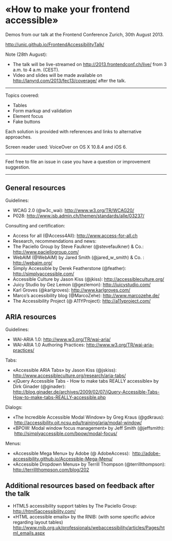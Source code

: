 «How to make your frontend accessible» 
======================================

Demos from our talk at the Frontend Conference Zurich, 30th August 2013.

http://unic.github.io/FrontendAccessibilityTalk/

Note (28th August): 
- The talk will be live-streamed on http://2013.frontendconf.ch/live/ from 3 a.m. to 4 a.m. (CEST).
- Video and slides will be made available on http://lanyrd.com/2013/fec13/coverage/ after the talk. 

--------

Topics covered:
- Tables
- Form markup and validation
- Element focus
- Fake buttons

Each solution is provided with references and links to alternative approaches.

Screen reader used: VoiceOver on OS X 10.8.4 and iOS 6.

---------

Feel free to file an issue in case you have a question or improvement suggestion.

---------


General resources
-----------------

Guidelines:
- WCAG 2.0 (@w3c_wai): http://www.w3.org/TR/WCAG20/
- P028: http://www.isb.admin.ch/themen/standards/alle/03237/

Consulting and certification: 
- Access for all (@Access4All): http://www.access-for-all.ch
- Research, recommendations and news:
- The Paciello Group by Steve Faulkner (@stevefaulkner) & Co.: http://www.paciellogroup.com/
- WebAIM (@WebAIM) by Jared Smith (@jared_w_smith) & Co. : http://webaim.org/
- Simply Accessible by Derek Featherstone (@feather): http://simplyaccessible.com/
- Accessible Culture by Jason Kiss (@jkiss): http://accessibleculture.org/
- Juicy Studio by Gez Lemon (@gezlemon): http://juicystudio.com/
- Karl Groves (@karlgroves): http://www.karlgroves.com/
- Marco’s accessibility blog (@MarcoZehe): http://www.marcozehe.de/ 
- The Accessibility Project (@ A11YProject): http://a11yproject.com/

ARIA resources
--------------

Guidelines:
- WAI-ARIA 1.0: http://www.w3.org/TR/wai-aria/
- WAI-ARIA 1.0 Authoring Practices: http://www.w3.org/TR/wai-aria-practices/

Tabs:
- «Accessible ARIA Tabs» by Jason Kiss (@jskiss): http://www.accessibleculture.org/research/aria-tabs/
- «jQuery Accessible Tabs - How to make tabs REALLY accessible» by Dirk Ginader (@ginader):  http://blog.ginader.de/archives/2009/02/07/jQuery-Accessible-Tabs-How-to-make-tabs-REALLY-accessible.php

Dialogs:
- «The Incredible Accessible Modal Window» by Greg Kraus (@gdkraus):  http://accessibility.oit.ncsu.edu/training/aria/modal-window/
- «BPOW: Modal window focus management» by Jeff Smith (@jeffsmith):  http://simplyaccessible.com/bpow/modal-focus/

Menus:
- «Accessible Mega Menu» by Adobe (@ AdobeAccess):  http://adobe-accessibility.github.io/Accessible-Mega-Menu/
- «Accessible Dropdown Menus» by Terrill Thompson (@terrillthompson): http://terrillthompson.com/blog/202

Additional resources based on feedback after the talk
-----------------------------------------------------

- HTML5 accessibility support tables by The Paciello Group: http://html5accessibility.com/
- «HTML accessible emails» by the RNIB: (with some specific advice regarding layout tables) http://www.rnib.org.uk/professionals/webaccessibility/articles/Pages/html_emails.aspx
